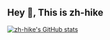 ## Hey 👋, This is zh-hike
[![zh-hike's GitHub stats](https://github-readme-stats.vercel.app/api?username=anuraghazra)](https://github.com/anuraghazra/github-readme-stats)
